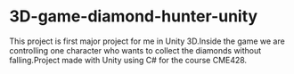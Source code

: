 # 3D-game-diamond-hunter-unity
This project is first major project for me in Unity 3D.Inside the game we are controlling one character who wants to collect the diamonds without falling.Project made with Unity using C# for the course CME428.
